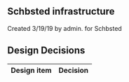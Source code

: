 ## Schbsted infrastructure

Created 3/19/19 by admin. for Schbsted


## Design Decisions
| Design item                | Decision|
| :----------------------------------- | :--------------------------------------------------------------------------------|

